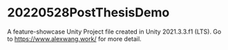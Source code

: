 # 20220528PostThesisDemo
A feature-showcase Unity Project file created in Unity 2021.3.3.f1 (LTS).
Go to https://www.alexwang.work/ for more detail.
